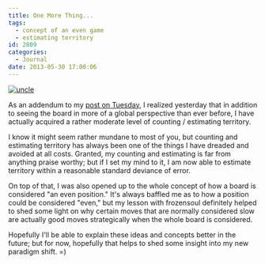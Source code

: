 ```yaml
---
title: One More Thing...
tags:
  - concept of an even game
  - estimating territory
id: 2809
categories:
  - Journal
date: 2013-05-30 17:00:06
---
```


[![uncle](http://www.bengozen.com/wp-content/uploads/2013/05/uncle.jpg)](http://www.bengozen.com/wp-content/uploads/2013/05/uncle.jpg)

As an addendum to my [post on Tuesday](http://www.bengozen.com/no-turning-back/ "No Turning Back"), I realized yesterday that in addition to seeing the board in more of a global perspective than ever before, I have actually acquired a rather moderate level of counting / estimating territory.

I know it might seem rather mundane to most of you, but counting and estimating territory has always been one of the things I have dreaded and avoided at all costs. Granted, my counting and estimating is far from anything praise worthy; but if I set my mind to it, I am now able to estimate territory within a reasonable standard deviance of error.

On top of that, I was also opened up to the whole concept of how a board is considered "an even position." It's always baffled me as to how a position could be considered "even," but my lesson with frozensoul definitely helped to shed some light on why certain moves that are normally considered slow are actually good moves strategically when the whole board is considered.

Hopefully I'll be able to explain these ideas and concepts better in the future; but for now, hopefully that helps to shed some insight into my new paradigm shift. =)